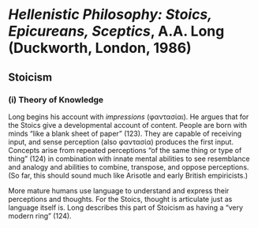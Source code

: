 # *Hellenistic Philosophy: Stoics, Epicureans, Sceptics*, A.A. Long (Duckworth, London, 1986)

## Stoicism

### (i) Theory of Knowledge

Long begins his account with *impressions* (φαντασίαι). He argues that for the Stoics give a developmental account of content. People are born with minds “like a blank sheet of paper” (123). They are capable of receiving input, and sense perception (also φαντασία) produces the first input. Concepts arise from repeated perceptions “of the same thing or type of thing” (124) in combination with innate mental abilities to see resemblance and analogy and abilities to combine, transpose, and oppose perceptions. (So far, this should sound much like Arisotle and early British empiricists.)

More mature humans use language to understand and express their perceptions and thoughts. For the Stoics, thought is articulate just as language itself is. Long describes this part of Stoicism as having a “very modern ring” (124).
